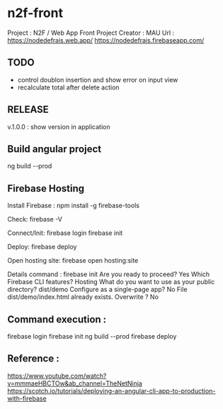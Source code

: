 # n2f-front

Project : N2F / Web App Front Project
Creator :  MAU
Url : https://nodedefrais.web.app/
      https://nodedefrais.firebaseapp.com/

## TODO

+ control doublon insertion and show error on input view
+ recalculate total after delete action

## RELEASE

v.1.0.0 : show version in application

## Build angular project

ng build --prod

## Firebase Hosting

Install Firebase :
npm install -g firebase-tools

Check:
firebase -V

Connect/Init:
firebase login
firebase init

Deploy:
firebase deploy

Open hosting site:
firebase open hosting:site

Details command : 
firebase init
Are you ready to proceed? Yes
Which Firebase CLI features? Hosting 
What do you want to use as your public directory? dist/demo
Configure as a single-page app? No
File dist/demo/index.html already exists. Overwrite ? No

## Command execution : 
firebase login
firebase init
ng build --prod
firebase deploy

## Reference : 
https://www.youtube.com/watch?v=mmmaeHBCTOw&ab_channel=TheNetNinja
https://scotch.io/tutorials/deploying-an-angular-cli-app-to-production-with-firebase